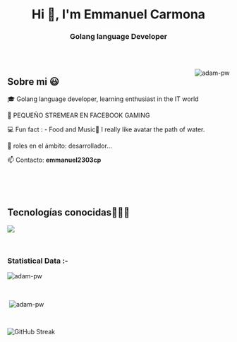 <h1 align="center">Hi 👋, I'm Emmanuel Carmona</h1>
<h3 align="center">Golang language Developer</h3>

<br>


<br>

<p><img align="right" src="https://github.com/Adam-pw/Adam-pw/blob/main/animation_500_kxa883sd.gif" alt="adam-pw" /></p>

<h2>Sobre mi 😃</h2>
<!--Intro start-->

<p align="left">
🎓 Golang language developer, learning enthusiast in the IT world

🎥 PEQUEÑO STREMEAR EN FACEBOOK GAMING 

💻 Fun fact : - Food and Music🎵 I really like avatar the path of water.

📝 roles en el ámbito: desarrollador...

📫 Contacto: **emmanuel2303cp**


<br>


</p>

<br>

<h2 >Tecnologías conocidas👨🏻‍💻</h2>
<!--tech stack icons-->
<p align="left">
  <a href="https://skillicons.dev">
    <img src="https://skillicons.dev/icons?i=docker,kubernetes,googlecloud,vscode,golang,postgres,sqlite,linux,postman,mongodb,mysql,git,github" />
  </a>
</p>
<br>

<h3>Statistical Data :-</h3>
<p><img align="center"
    src="https://github-readme-stats.vercel.app/api?username=yosoyrev"
    alt="adam-pw" 
    bg_color=#808080/></p>

<br>

<p>&nbsp;<img align="center" src="https://github-readme-stats.anuraghazra1.vercel.app/api/top-langs/?username=yosoyrev&theme=dark&hide_border=false&no-bg=true&no-frame=true&langs_count=10""
    alt="adam-pw" /></p>

<br>

<p><img align="center" src="https://streak-stats.demolab.com?user=YoSoyRev&theme=dark&hide_border=true&locale=es" alt="GitHub Streak" /></p>
      


